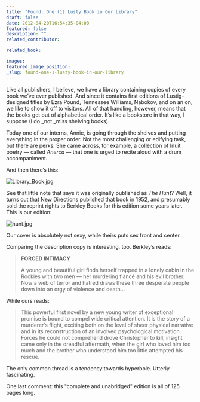 ```yaml
---
title: "Found: One (1) Lusty Book in Our Library"
draft: false
date: 2012-04-20T16:54:35-04:00
featured: false
description: ""
related_contributor:

related_book:

images:
featured_image_position: 
_slug: found-one-1-lusty-book-in-our-library
---
```


Like all publishers, I believe, we have a library containing copies of every book we’ve ever published. And since it contains first editions of Lustig-designed titles by Ezra Pound, Tennessee Williams, Nabokov, and on an on, we like to show it off to visitors. All of that handling, however, means that the books get out of alphabetical order. It’s like a bookstore in that way, I suppose (I do _not _miss shelving books). 

Today one of our interns, Annie, is going through the shelves and putting everything in the proper order. Not the most challenging or edifying task, but there are perks. She came across, for example, a collection of Inuit poetry — called _Anerca_ — that one is urged to recite aloud with a drum accompaniment.

And then there’s this:

![Library_Book.jpg](http://ndbooks.com/images/journal/Library_Book.jpg)

See that little note that says it was originally published as _The Hunt_? Well, it turns out that New Directions published that book in 1952, and presumably sold the reprint rights to Berkley Books for this edition some years later. This is our edition:

![hunt.jpg](http://ndbooks.com/images/journal/hunt.jpg)

Our cover is absolutely not sexy, while theirs puts sex front and center.

Comparing the description copy is interesting, too. Berkley’s reads:

> **FORCED INTIMACY**
> 
> A young and beautiful girl finds herself trapped in a lonely cabin in the Rockies with two men — her murdering fiancé and his evil brother. Now a web of terror and hatred draws these three desperate people down into an orgy of violence and death…

While ours reads:

> This powerful first novel by a new young writer of exceptional promise is bound to compel wide critical attention. It is the story of a murderer’s flight, exciting both on the level of sheer physical narrative and in its reconstruction of an involved psychological motivation. Forces he could not comprehend drove Christopher to kill; insight came only in the dreadful aftermath, when the girl who loved him too much and the brother who understood him too little attempted his rescue. 

The only common thread is a tendency towards hyperbole. Utterly fascinating. 

One last comment: this "complete and unabridged" edition is all of 125 pages long.  

